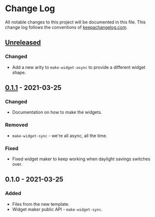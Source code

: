 # Change Log
All notable changes to this project will be documented in this file. This change log follows the conventions of [keepachangelog.com](http://keepachangelog.com/).

## [Unreleased]
### Changed
- Add a new arity to `make-widget-async` to provide a different widget shape.

## [0.1.1] - 2021-03-25
### Changed
- Documentation on how to make the widgets.

### Removed
- `make-widget-sync` - we're all async, all the time.

### Fixed
- Fixed widget maker to keep working when daylight savings switches over.

## 0.1.0 - 2021-03-25
### Added
- Files from the new template.
- Widget maker public API - `make-widget-sync`.

[Unreleased]: https://github.com/your-name/mapquest/compare/0.1.1...HEAD
[0.1.1]: https://github.com/your-name/mapquest/compare/0.1.0...0.1.1
